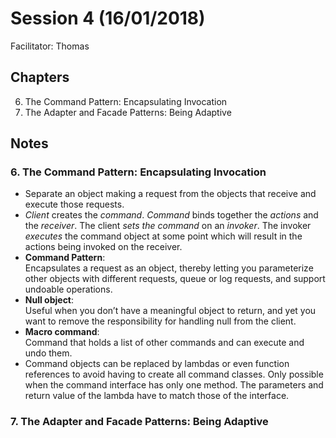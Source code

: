 # Session 4 (16/01/2018)
Facilitator: Thomas

## Chapters
6. The Command Pattern: Encapsulating Invocation
7. The Adapter and Facade Patterns: Being Adaptive

## Notes
### 6. The Command Pattern: Encapsulating Invocation
- Separate an object making a request from the objects that receive and execute those requests.
- *Client* creates the *command*. *Command* binds together the *actions* and the *receiver*. The client *sets the command* on an *invoker*. The invoker *executes* the command object at some point which will result in the actions being invoked on the receiver.
- **Command Pattern**:  
  Encapsulates a request as an object, thereby letting you parameterize other objects with different requests, queue or log requests, and support undoable operations.
- **Null object**:  
  Useful when you don’t have a meaningful object to return, and yet you want to remove the responsibility for handling null from the client.
- **Macro command**:  
  Command that holds a list of other commands and can execute and undo them.
- Command objects can be replaced by lambdas or even function references to avoid having to create all command classes. Only possible when the command interface has only one method. The parameters and return value of the lambda have to match those of the interface.

### 7. The Adapter and Facade Patterns: Being Adaptive
